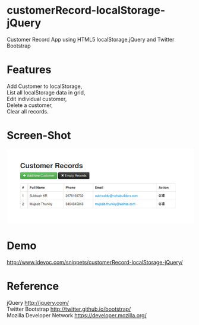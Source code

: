 customerRecord-localStorage-jQuery
==================================

Customer Record App using HTML5 localStorage,jQuery and Twitter Bootstrap

Features
==========

Add Customer to localStorage,	
List all localStorage data in grid,		
Edit individual customer,	
Delete a customer,	
Clear all records.	

Screen-Shot
===========

![customerRecord App](/screen/screen-shot.png "customerRecord Dashboard")	


Demo
===========

http://www.idevoc.com/snippets/customerRecord-localStorage-jQuery/


Reference
===========

jQuery http://jquery.com/	
Twitter Bootstrap http://twitter.github.io/bootstrap/	
Mozilla Developer Network https://developer.mozilla.org/	
